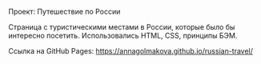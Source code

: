 Проект: Путешествие по России

Страница с туристическими местами в России, которые было бы интересно посетить.
Использовались HTML, CSS, принципы БЭМ.

Ссылка на GitHub Pages:
https://annagolmakova.github.io/russian-travel/

